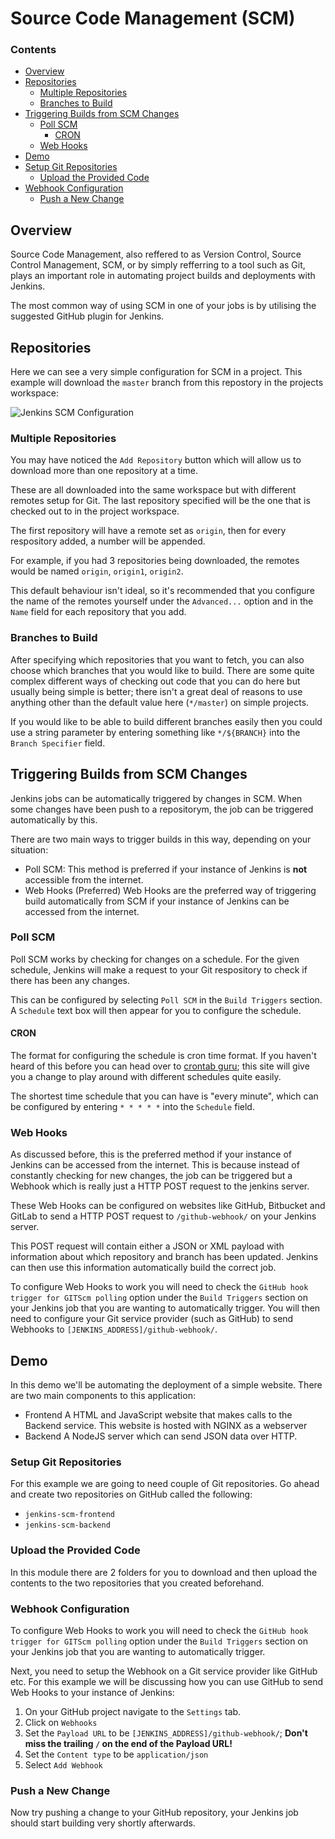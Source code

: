 <!--
{
    "prerequisites": [
        "git/remotes"
    ]
}
-->
# Source Code Management (SCM) 
<!--TOC_START-->
### Contents
- [Overview](#overview)
- [Repositories](#repositories)
	- [Multiple Repositories](#multiple-repositories)
	- [Branches to Build](#branches-to-build)
- [Triggering Builds from SCM Changes](#triggering-builds-from-scm-changes)
	- [Poll SCM](#poll-scm)
		- [CRON](#cron)
	- [Web Hooks](#web-hooks)
- [Demo](#demo)
- [Setup Git Repositories](#setup-git-repositories)
	- [Upload the Provided Code](#upload-the-provided-code)
- [Webhook Configuration](#webhook-configuration)
	- [Push a New Change](#push-a-new-change)

<!--TOC_END-->
## Overview
Source Code Management, also reffered to as Version Control, Source Control Management, SCM, or by simply refferring to a tool such as Git, plays an important role in automating project builds and deployments with Jenkins.

The most common way of using SCM in one of your jobs is by utilising the suggested GitHub plugin for Jenkins.

## Repositories
Here we can see a very simple configuration for SCM in a project.
This example will download the `master` branch from this repostory in the projects workspace:

![Jenkins SCM Configuration](https://lh3.googleusercontent.com/vy3PzZydHTEF7g1oH7J4gEURjTVcKoJVyX01E6AFqAvFAboUEMx3Uz5YK7ZwDwV4-I8EFcpad9ajdGW9ULsaYqNJZ2Wg5aonqu210kabj04GVkcOtbCDTprsDEbFLuvnnoqI-Hn75HrLgudXSG5-Og09492SI_tOxGVeGepfG2ahrQEBZViM5RAMFiu5p73tkcKAVX7nJVcyuSR8hJ4vNT1Al39j-FZ3UeUJV6t2VSC_JRGyq3_-Xn0ikgM2WXp4XJJun7No9T-ebGug1rEjlqApdy-NADc03tJQ7IHKMPG8-D6ysb_R-0AfmRTjbwv_JGqN6ylzfwP5p2EQuKYfPAYn-Uq-_Ybsnfalar2Y9X6YIz7qEjZTfw05oSZCmNw5oAKHdldzsfdRVzIq81dNsgbMPKqs7eydnJOxRprqVIPm5rIgQg2BVd8XE8LsdqeD_PqcJFx64-Vj1FUEkfeiTVMnh--WQfwjpm9Q00o7HALGVbLrGI-Iuj5L7LF-kdSeyL0HXLs3_sqBHiPp8gdb9kG9ERenP5XaAkckY62_NDhkQctAYOEWdF6QkiN431byRPUoAJvGJ0k9jpxnAIDDDaABPv4YrnXZQHsv1PR41blsWioYYgetl0r-FCnFycKEUBNwWVQ3oMpZRfXPPVeMzDcNFZrX2MyKeutS0OQ9ZNqoKUZke7h6B7IdelVHJSiuIJkh3Fa_OInkJ9Jjot7h5UcpohATWJzrsa_T6pUtLbdkGnRm=w1174-h696-no)

### Multiple Repositories
You may have noticed the `Add Repository` button which will allow us to download more than one repository at a time.

These are all downloaded into the same workspace but with different remotes setup for Git.
The last repository specified will be the one that is checked out to in the project workspace.

The first repository will have a remote set as `origin`, then for every respository added, a number will be appended.

For example, if you had 3 repositories being downloaded, the remotes would be named `origin`, `origin1`, `origin2`.

This default behaviour isn't ideal, so it's recommended that you configure the name of the remotes yourself under the `Advanced...` option and in the `Name` field for each repository that you add.

### Branches to Build 
After specifying which repositories that you want to fetch, you can also choose which branches that you would like to build.
There are some quite complex different ways of checking out code that you can do here but usually being simple is better; there isn't a great deal of reasons to use anything other than the default value here (`*/master`) on simple projects.

If you would like to be able to build different branches easily then you could use a string parameter by entering something like `*/${BRANCH}` into the `Branch Specifier` field.

## Triggering Builds from SCM Changes
Jenkins jobs can be automatically triggered by changes in SCM.
When some changes have been push to a repositorym, the job can be triggered automatically by this.

There are two main ways to trigger builds in this way, depending on your situation:
- Poll SCM:
    This method is preferred if your instance of Jenkins is **not** accessible from the internet.
- Web Hooks (Preferred)
    Web Hooks are the preferred way of triggering build automatically from SCM if your instance of Jenkins can be accessed from the internet.

### Poll SCM
Poll SCM works by checking for changes on a schedule.
For the given schedule, Jenkins will make a request to your Git respository to check if there has been any changes.

This can be configured by selecting `Poll SCM` in the `Build Triggers` section.
A `Schedule` text box will then appear for you to configure the schedule.

#### CRON
The format for configuring the schedule is cron time format.
If you haven't heard of this before you can head over to [crontab guru](https://crontab.guru/#*_*_*_*_*); this site will give you a change to play around with different schedules quite easily.

The shortest time schedule that you can have is "every minute", which can be configured by entering `* * * * *` into the `Schedule` field.

### Web Hooks
As discussed before, this is the preferred method if your instance of Jenkins can be accessed from the internet.
This is because instead of constantly checking for new changes, the job can be triggered but a Webhook which is really just a HTTP POST request to the jenkins server.

These Web Hooks can be configured on websites like GitHub, Bitbucket and GitLab to send a HTTP POST request to `/github-webhook/` on your Jenkins server.

This POST request will contain either a JSON or XML payload with information about which repository and branch has been updated.
Jenkins can then use this information automatically build the correct job.

To configure Web Hooks to work you will need to check the `GitHub hook trigger for GITScm polling` option under the `Build Triggers` section on your Jenkins job that you are wanting to automatically trigger.
You will then need to configure your Git service provider (such as GitHub) to send Webhooks to `[JENKINS_ADDRESS]/github-webhook/`.

## Demo
In this demo we'll be automating the deployment of a simple website.
There are two main components to this application:
- Frontend
    A HTML and JavaScript website that makes calls to the Backend service.
    This website is hosted with NGINX as a webserver
- Backend
    A NodeJS server which can send JSON data over HTTP.

### Setup Git Repositories
For this example we are going to need couple of Git repositories.
Go ahead and create two repositories on GitHub called the following:
- `jenkins-scm-frontend`
- `jenkins-scm-backend`

### Upload the Provided Code
In this module there are 2 folders for you to download and then upload the contents to the two repositories that you created beforehand.

### Webhook Configuration
To configure Web Hooks to work you will need to check the `GitHub hook trigger for GITScm polling` option under the `Build Triggers` section on your Jenkins job that you are wanting to automatically trigger.

Next, you need to setup the Webhook on a Git service provider like GitHub etc.
For this example we will be discussing how you can use GitHub to send Web Hooks to your instance of Jenkins:
1. On your GitHub project navigate to the `Settings` tab.
2. Click on `Webhooks`
3. Set the `Payload URL` to be `[JENKINS_ADDRESS]/github-webhook/`; **Don't miss the trailing `/` on the end of the Payload URL!**
4. Set the `Content type` to be `application/json`
5. Select `Add Webhook`

### Push a New Change
Now try pushing a change to your GitHub repository, your Jenkins job should start building very shortly afterwards.
